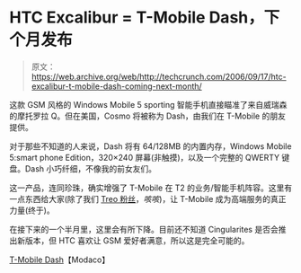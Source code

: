 # HTC Excalibur = T-Mobile Dash，下个月发布

> 原文：<https://web.archive.org/web/http://techcrunch.com/2006/09/17/htc-excalibur-t-mobile-dash-coming-next-month/>

这款 GSM 风格的 Windows Mobile 5 sporting 智能手机直接瞄准了来自威瑞森的摩托罗拉 Q。但在美国，Cosmo 将被称为 Dash，由我们在 T-Mobile 的朋友提供。

对于那些不知道的人来说，Dash 将有 64/128MB 的内置内存，Windows Mobile 5:smart phone Edition，320×240 屏幕(非触摸)，以及一个完整的 QWERTY 键盘。Dash 小巧纤细，不像我的前女友们。

这一产品，连同珍珠，确实增强了 T-Mobile 在 T2 的业务/智能手机阵容。这里有一点东西给大家(除了我们 [Treo 粉丝](https://web.archive.org/web/20160309035448/http://crunchgear.com/?s=treo)，*咳咳*)，让 T-Mobile 成为高端服务的真正力量(终于)。

在接下来的一个半月里，这里会有所下降。目前还不知道 Cingularites 是否会推出新版本，但 HTC 喜欢让 GSM 爱好者满意，所以这是完全可能的。

[T-Mobile Dash](https://web.archive.org/web/20160309035448/http://www.modaco.com/index.php?showtopic=245273)【Modaco】